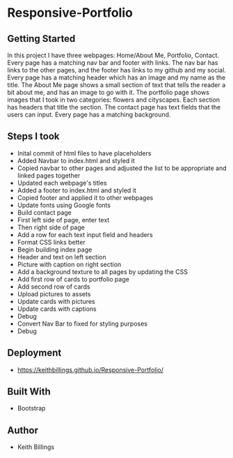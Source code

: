# Responsive-Portfolio

## Getting Started

In this project I have three webpages: Home/About Me, Portfolio, Contact. Every page has a matching nav bar and footer with links. The nav bar has links to the other pages, and the footer has links to my github and my social. Every page has a matching header which has an image and my name as the title. The About Me page shows a small section of text that tells the reader a bit about me, and has an image to go with it. The portfolio page shows images that I took in two categories: flowers and cityscapes. Each section has headers that title the section. The contact page has text fields that the users can input. Every page has a matching background. 

## Steps I took

* Inital commit of html files to have placeholders
* Added Navbar to index.html and styled it
* Copied navbar to other pages and adjusted the list to be appropriate and linked pages together
* Updated each webpage's titles
* Added a footer to index.html and styled it
* Copied footer and applied it to other webpages
* Update fonts using Google fonts
* Build contact page
* First left side of page, enter text 
* Then right side of page
* Add a row for each text input field and headers
* Format CSS links better
* Begin building index page
* Header and text on left section
* Picture with caption on right section
* Add a background texture to all pages by updating the CSS
* Add first row of cards to portfolio page
* Add second row of cards
* Upload pictures to assets
* Update cards with pictures
* Update cards with captions
* Debug
* Convert Nav Bar to fixed for styling purposes
* Debug

## Deployment

* https://keithbillings.github.io/Responsive-Portfolio/
	
## Built With

* Bootstrap
	
## Author

* Keith Billings
